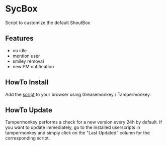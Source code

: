 # SycBox

Script to customize the default ShoutBox

## Features
* no idle
* mention user
* smiley removal
* new PM notification

## HowTo Install

Add the [script](https://github.com/epvpsyc/SycBox/raw/master/SycBox.user.js) to your browser using Greasemonkey / Tampermonkey.

## HowTo Update

Tampermonkey performs a check for a new version every 24h by default.
If you want to update immediately, go to the installed userscripts in tampermonkey and simply click on the "Last Updated" column for the corresponding script.